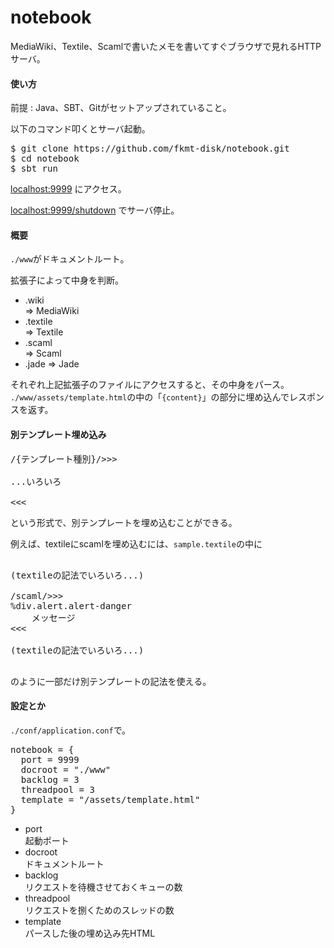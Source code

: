 notebook
========

MediaWiki、Textile、Scamlで書いたメモを書いてすぐブラウザで見れるHTTPサーバ。


#### 使い方

前提
	: Java、SBT、Gitがセットアップされていること。

以下のコマンド叩くとサーバ起動。
<pre>
$ git clone https://github.com/fkmt-disk/notebook.git
$ cd notebook
$ sbt run
</pre>

[localhost:9999](http://localhost:9999) にアクセス。

[localhost:9999/shutdown](http://localhost:9999/shutdown) でサーバ停止。


#### 概要

`./www`がドキュメントルート。

拡張子によって中身を判断。

* .wiki  
	=> MediaWiki
* .textile  
	=> Textile
* .scaml  
	=> Scaml
* .jade
	=> Jade

それぞれ上記拡張子のファイルにアクセスすると、その中身をパース。  
`./www/assets/template.html`の中の「`{content}`」の部分に埋め込んでレスポンスを返す。


#### 別テンプレート埋め込み

<pre>
/{テンプレート種別}/>>>

...いろいろ

<<<
</pre>
という形式で、別テンプレートを埋め込むことができる。

例えば、textileにscamlを埋め込むには、`sample.textile`の中に
<pre>

(textileの記法でいろいろ...)

/scaml/>>>
%div.alert.alert-danger
	メッセージ
<<<

(textileの記法でいろいろ...)

</pre>
のように一部だけ別テンプレートの記法を使える。


#### 設定とか

`./conf/application.conf`で。

<pre>
notebook = {
  port = 9999
  docroot = "./www"
  backlog = 3
  threadpool = 3
  template = "/assets/template.html"
}
</pre>

* port  
	起動ポート
* docroot  
	ドキュメントルート
* backlog  
	リクエストを待機させておくキューの数
* threadpool  
	リクエストを捌くためのスレッドの数
* template  
	パースした後の埋め込み先HTML


